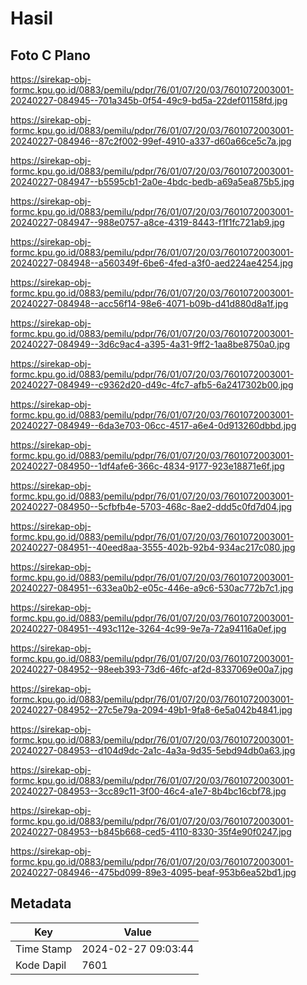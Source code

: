 # Hasil

## Foto C Plano

https://sirekap-obj-formc.kpu.go.id/0883/pemilu/pdpr/76/01/07/20/03/7601072003001-20240227-084945--701a345b-0f54-49c9-bd5a-22def01158fd.jpg

https://sirekap-obj-formc.kpu.go.id/0883/pemilu/pdpr/76/01/07/20/03/7601072003001-20240227-084946--87c2f002-99ef-4910-a337-d60a66ce5c7a.jpg

https://sirekap-obj-formc.kpu.go.id/0883/pemilu/pdpr/76/01/07/20/03/7601072003001-20240227-084947--b5595cb1-2a0e-4bdc-bedb-a69a5ea875b5.jpg

https://sirekap-obj-formc.kpu.go.id/0883/pemilu/pdpr/76/01/07/20/03/7601072003001-20240227-084947--988e0757-a8ce-4319-8443-f1f1fc721ab9.jpg

https://sirekap-obj-formc.kpu.go.id/0883/pemilu/pdpr/76/01/07/20/03/7601072003001-20240227-084948--a560349f-6be6-4fed-a3f0-aed224ae4254.jpg

https://sirekap-obj-formc.kpu.go.id/0883/pemilu/pdpr/76/01/07/20/03/7601072003001-20240227-084948--acc56f14-98e6-4071-b09b-d41d880d8a1f.jpg

https://sirekap-obj-formc.kpu.go.id/0883/pemilu/pdpr/76/01/07/20/03/7601072003001-20240227-084949--3d6c9ac4-a395-4a31-9ff2-1aa8be8750a0.jpg

https://sirekap-obj-formc.kpu.go.id/0883/pemilu/pdpr/76/01/07/20/03/7601072003001-20240227-084949--c9362d20-d49c-4fc7-afb5-6a2417302b00.jpg

https://sirekap-obj-formc.kpu.go.id/0883/pemilu/pdpr/76/01/07/20/03/7601072003001-20240227-084949--6da3e703-06cc-4517-a6e4-0d913260dbbd.jpg

https://sirekap-obj-formc.kpu.go.id/0883/pemilu/pdpr/76/01/07/20/03/7601072003001-20240227-084950--1df4afe6-366c-4834-9177-923e18871e6f.jpg

https://sirekap-obj-formc.kpu.go.id/0883/pemilu/pdpr/76/01/07/20/03/7601072003001-20240227-084950--5cfbfb4e-5703-468c-8ae2-ddd5c0fd7d04.jpg

https://sirekap-obj-formc.kpu.go.id/0883/pemilu/pdpr/76/01/07/20/03/7601072003001-20240227-084951--40eed8aa-3555-402b-92b4-934ac217c080.jpg

https://sirekap-obj-formc.kpu.go.id/0883/pemilu/pdpr/76/01/07/20/03/7601072003001-20240227-084951--633ea0b2-e05c-446e-a9c6-530ac772b7c1.jpg

https://sirekap-obj-formc.kpu.go.id/0883/pemilu/pdpr/76/01/07/20/03/7601072003001-20240227-084951--493c112e-3264-4c99-9e7a-72a94116a0ef.jpg

https://sirekap-obj-formc.kpu.go.id/0883/pemilu/pdpr/76/01/07/20/03/7601072003001-20240227-084952--98eeb393-73d6-46fc-af2d-8337069e00a7.jpg

https://sirekap-obj-formc.kpu.go.id/0883/pemilu/pdpr/76/01/07/20/03/7601072003001-20240227-084952--27c5e79a-2094-49b1-9fa8-6e5a042b4841.jpg

https://sirekap-obj-formc.kpu.go.id/0883/pemilu/pdpr/76/01/07/20/03/7601072003001-20240227-084953--d104d9dc-2a1c-4a3a-9d35-5ebd94db0a63.jpg

https://sirekap-obj-formc.kpu.go.id/0883/pemilu/pdpr/76/01/07/20/03/7601072003001-20240227-084953--3cc89c11-3f00-46c4-a1e7-8b4bc16cbf78.jpg

https://sirekap-obj-formc.kpu.go.id/0883/pemilu/pdpr/76/01/07/20/03/7601072003001-20240227-084953--b845b668-ced5-4110-8330-35f4e90f0247.jpg

https://sirekap-obj-formc.kpu.go.id/0883/pemilu/pdpr/76/01/07/20/03/7601072003001-20240227-084946--475bd099-89e3-4095-beaf-953b6ea52bd1.jpg


## Metadata

| Key        | Value               |
| ---------- | ------------------- |
| Time Stamp | 2024-02-27 09:03:44 |
| Kode Dapil | 7601                |



